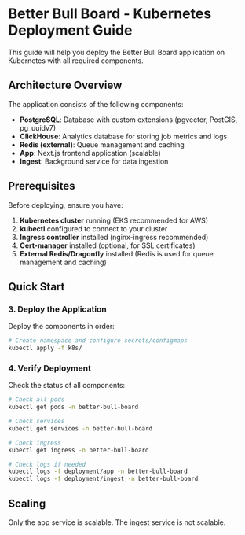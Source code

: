 # Better Bull Board - Kubernetes Deployment Guide

This guide will help you deploy the Better Bull Board application on Kubernetes with all required components.

## Architecture Overview

The application consists of the following components:
- **PostgreSQL**: Database with custom extensions (pgvector, PostGIS, pg_uuidv7)
- **ClickHouse**: Analytics database for storing job metrics and logs
- **Redis (external)**: Queue management and caching
- **App**: Next.js frontend application (scalable)
- **Ingest**: Background service for data ingestion

## Prerequisites

Before deploying, ensure you have:

1. **Kubernetes cluster** running (EKS recommended for AWS)
2. **kubectl** configured to connect to your cluster
3. **Ingress controller** installed (nginx-ingress recommended)
4. **Cert-manager** installed (optional, for SSL certificates)
5. **External Redis/Dragonfly** installed (Redis is used for queue management and caching)

## Quick Start

### 3. Deploy the Application

Deploy the components in order:

```bash
# Create namespace and configure secrets/configmaps
kubectl apply -f k8s/
```

### 4. Verify Deployment

Check the status of all components:

```bash
# Check all pods
kubectl get pods -n better-bull-board

# Check services
kubectl get services -n better-bull-board

# Check ingress
kubectl get ingress -n better-bull-board

# Check logs if needed
kubectl logs -f deployment/app -n better-bull-board
kubectl logs -f deployment/ingest -n better-bull-board
```

## Scaling

Only the app service is scalable. The ingest service is not scalable.
